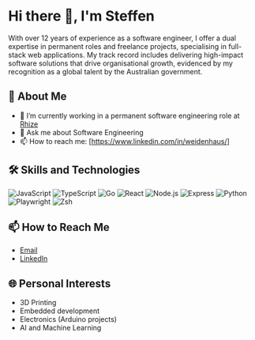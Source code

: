 # Hi there 👋, I'm Steffen

With over 12 years of experience as a software engineer, I offer a dual expertise in permanent roles and freelance projects, specialising in full-stack web applications. My track record includes delivering high-impact software solutions that drive organisational growth, evidenced by my recognition as a global talent by the Australian government.

## 🚀 About Me

- 🔭 I’m currently working in a permanent software engineering role at [Rhize](https://rhize.com)
- 💬 Ask me about Software Engineering
- 📫 How to reach me: [https://www.linkedin.com/in/weidenhaus/]

## 🛠️ Skills and Technologies

![JavaScript](https://img.shields.io/badge/-JavaScript-F7DF1E?style=flat&logo=javascript&logoColor=black)
![TypeScript](https://img.shields.io/badge/-TypeScript-007ACC?style=flat&logo=typescript&logoColor=white)
![Go](https://img.shields.io/badge/-Go-00aed9?style=flat&logo=go&logoColor=white)
![React](https://img.shields.io/badge/-React-61DAFB?style=flat&logo=react&logoColor=black)
![Node.js](https://img.shields.io/badge/-Node.js-339933?style=flat&logo=node.js&logoColor=white)
![Express](https://img.shields.io/badge/-Express-000000?style=flat&logo=express&logoColor=white)
![Python](https://img.shields.io/badge/-Python-3776AB?style=flat&logo=python&logoColor=white)
![Playwright](https://img.shields.io/badge/-Playwright-2EAD33?style=flat&logo=playwright&logoColor=white)
![Zsh](https://img.shields.io/badge/-Zsh-4EAA25?style=flat&logo=zsh&logoColor=white)

## 📫 How to Reach Me

- [Email](mailto:weidenhaus@gmail.com)
- [LinkedIn](https://www.linkedin.com/in/weidenhaus)

## 🌐 Personal Interests

- 3D Printing
- Embedded development
- Electronics (Arduino projects)
- AI and Machine Learning
